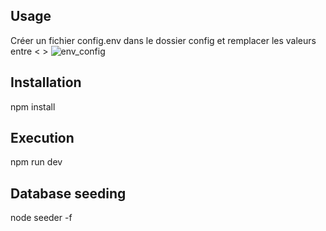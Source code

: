 ## Usage
Créer un fichier config.env dans le dossier config et remplacer les valeurs entre <   >
![env_config](https://github.com/oumar-barry/Social-network/assets/120862965/85a5d455-7a7f-442a-9885-8b879a5bf494)

## Installation 
npm install 

## Execution
npm run dev 

## Database seeding
node seeder -f 
